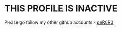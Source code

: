 # THIS PROFILE IS INACTIVE

Please go follow my other github accounts - [deR0R0](https://github.com/deR0R0)
